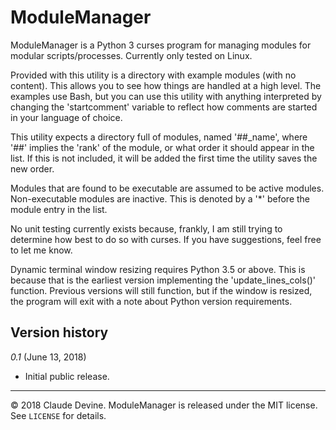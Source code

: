 # ModuleManager
ModuleManager is a Python 3 curses program for managing modules for modular scripts/processes.  Currently only tested on Linux.

Provided with this utility is a directory with example modules (with no content).  This allows you to see how things are handled at a high level.  The examples use Bash, but you can use this utility with anything interpreted by changing the 'startcomment' variable to reflect how comments are started in your language of choice.

This utility expects a directory full of modules, named '##_name', where '##' implies the 'rank' of the module, or what order it should appear in the list.  If this is not included, it will be added the first time the utility saves the new order.

Modules that are found to be executable are assumed to be active modules.  Non-executable modules are inactive.  This is denoted by a '*' before the module entry in the list.

No unit testing currently exists because, frankly, I am still trying to determine how best to do so with curses.  If you have suggestions, feel free to let me know.

Dynamic terminal window resizing requires Python 3.5 or above.  This is because that is the earliest version implementing the 'update_lines\_cols()' function.  Previous versions will still function, but if the window is resized, the program will exit with a note about Python version requirements.

## Version history

*0.1* (June 13, 2018)

* Initial public release.

---

© 2018 Claude Devine.  ModuleManager is released under the MIT license.  See `LICENSE` for details.
